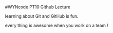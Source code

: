 #WYNcode PT10 Github Lecture

learning about Git and GitHub is fun.




every thing is awesome when you work on a team !
